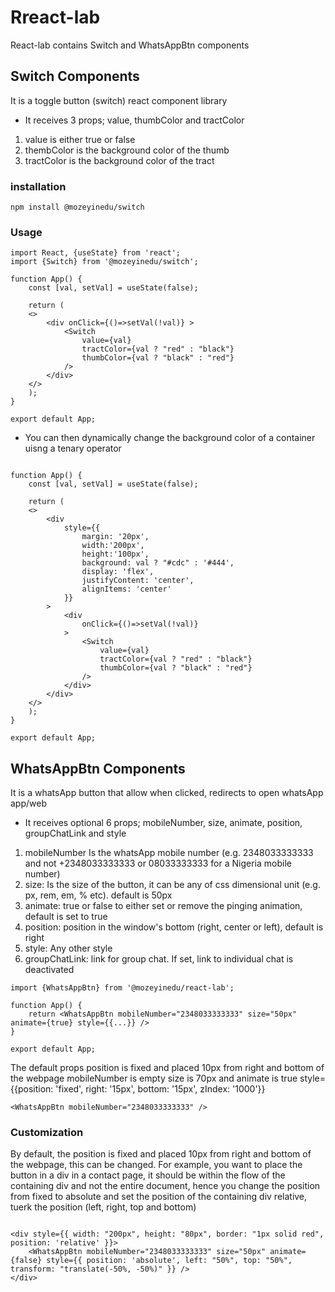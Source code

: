 # Rreact-lab
React-lab contains Switch and WhatsAppBtn components


## Switch Components

It is a toggle button (switch) react component library 
* It receives 3 props; value, thumbColor and tractColor
 1. value is either true or false
 2. thembColor is the background color of the thumb
 2. tractColor is the background color of the tract

### installation

`npm install @mozeyinedu/switch`

### Usage

```
import React, {useState} from 'react';
import {Switch} from '@mozeyinedu/switch';

function App() {
    const [val, setVal] = useState(false);
    
    return (
    <>
        <div onClick={()=>setVal(!val)} >
            <Switch 
                value={val}
                tractColor={val ? "red" : "black"}
                thumbColor={val ? "black" : "red"}
            />
        </div>
    </>
    );
}

export default App;
```

* You can then dynamically change the background color of a container uisng a tenary operator


```

function App() {
    const [val, setVal] = useState(false);
    
    return (
    <>
        <div
            style={{
                margin: '20px',
                width:'200px',
                height:'100px',
                background: val ? "#cdc" : '#444',
                display: 'flex',
                justifyContent: 'center',
                alignItems: 'center'
            }}
        >
            <div
                onClick={()=>setVal(!val)}
            >
                <Switch 
                    value={val}
                    tractColor={val ? "red" : "black"}
                    thumbColor={val ? "black" : "red"}
                />
            </div>
        </div>
    </>
    );
}

export default App;

```



## WhatsAppBtn Components

It is a whatsApp button that allow when clicked, redirects to open whatsApp app/web
* It receives optional 6 props; mobileNumber, size, animate, position,  groupChatLink and style
 1. mobileNumber Is the whatsApp mobile number (e.g. 2348033333333 and not +2348033333333 or 08033333333 for a Nigeria mobile number)
 2. size: Is the size of the button, it can be any of css dimensional unit (e.g. px, rem, em, % etc). default is 50px
 2. animate: true or false to either set or remove the pinging animation, default is set to true
 4. position: position in the window's bottom (right, center or left), default is right
 5. style: Any other style
 6. groupChatLink: link for group chat. If set, link to individual chat is deactivated 
 

```
import {WhatsAppBtn} from '@mozeyinedu/react-lab';

function App() {
    return <WhatsAppBtn mobileNumber="2348033333333" size="50px" animate={true} style={{...}} />
}

export default App;

```

The default props
position is fixed and placed 10px from right and bottom of the webpage
mobileNumber is empty
size is 70px and
animate is true
style={{position: 'fixed', right: '15px', bottom: '15px', zIndex: '1000'}}

```
<WhatsAppBtn mobileNumber="2348033333333" />
```


### Customization
By default, the position is fixed and placed 10px from right and bottom of the webpage, this can be changed.
For example, you want to place the button in a div in a contact page, it should be within the flow of the containing div and not the entire document, hence you change the position from fixed to absolute and set the position of the containing div relative, tuerk the position (left, right, top and bottom)

```

<div style={{ width: "200px", height: "80px", border: "1px solid red", position: 'relative' }}>
    <WhatsAppBtn mobileNumber="2348033333333" size="50px" animate={false} style={{ position: 'absolute', left: "50%", top: "50%", transform: "translate(-50%, -50%)" }} />
</div>

```

